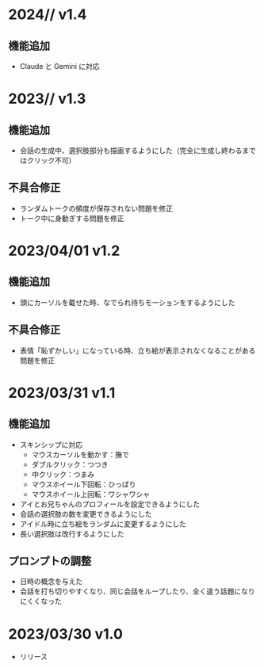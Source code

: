 # 2024/**/** v1.4
## 機能追加
- Claude と Gemini に対応

# 2023/**/** v1.3
## 機能追加
- 会話の生成中、選択肢部分も描画するようにした（完全に生成し終わるまではクリック不可）
## 不具合修正
- ランダムトークの頻度が保存されない問題を修正
- トーク中に身動ぎする問題を修正

# 2023/04/01 v1.2
## 機能追加
- 頭にカーソルを載せた時、なでられ待ちモーションをするようにした
## 不具合修正
- 表情「恥ずかしい」になっている時、立ち絵が表示されなくなることがある問題を修正

# 2023/03/31 v1.1
## 機能追加
- スキンシップに対応
  - マウスカーソルを動かす：撫で
  - ダブルクリック：つつき
  - 中クリック：つまみ
  - マウスホイール下回転：ひっぱり
  - マウスホイール上回転：ワシャワシャ
- アイとお兄ちゃんのプロフィールを設定できるようにした
- 会話の選択肢の数を変更できるようにした
- アイドル時に立ち絵をランダムに変更するようにした
- 長い選択肢は改行するようにした
## プロンプトの調整
- 日時の概念を与えた
- 会話を打ち切りやすくなり、同じ会話をループしたり、全く違う話題になりにくくなった

# 2023/03/30 v1.0
- リリース